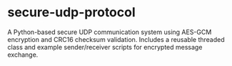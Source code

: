 # secure-udp-protocol
A Python-based secure UDP communication system using AES-GCM encryption and CRC16 checksum validation. Includes a reusable threaded class and example sender/receiver scripts for encrypted message exchange.
